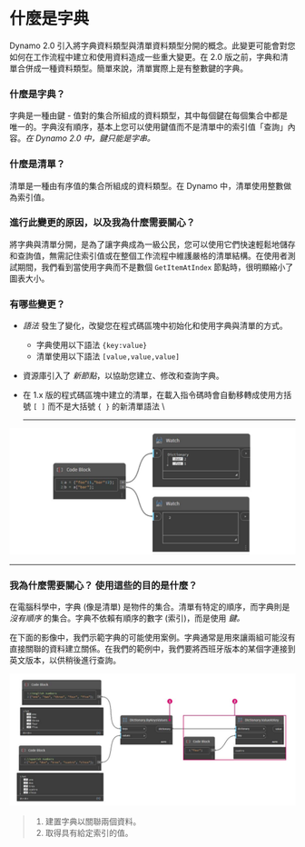 # 什麼是字典

Dynamo 2.0 引入將字典資料類型與清單資料類型分開的概念。此變更可能會對您如何在工作流程中建立和使用資料造成一些重大變更。在 2.0 版之前，字典和清單合併成一種資料類型。簡單來說，清單實際上是有整數鍵的字典。

### **什麼是字典？**

字典是一種由鍵 - 值對的集合所組成的資料類型，其中每個鍵在每個集合中都是唯一的。字典沒有順序，基本上您可以使用鍵值而不是清單中的索引值「查詢」內容。_在 Dynamo 2.0 中，鍵只能是字串。_

### **什麼是清單？**

清單是一種由有序值的集合所組成的資料類型。在 Dynamo 中，清單使用整數做為索引值。

### **進行此變更的原因，以及我為什麼需要關心？**

將字典與清單分開，是為了讓字典成為一級公民，您可以使用它們快速輕鬆地儲存和查詢值，無需記住索引值或在整個工作流程中維護嚴格的清單結構。在使用者測試期間，我們看到當使用字典而不是數個 `GetItemAtIndex` 節點時，很明顯縮小了圖表大小。

### **有哪些變更？**

* _語法_ 發生了變化，改變您在程式碼區塊中初始化和使用字典與清單的方式。
   * 字典使用以下語法 `{key:value}`
   * 清單使用以下語法 `[value,value,value]`
* 資源庫引入了 _新節點_，以協助您建立、修改和查詢字典。
* 在 1.x 版的程式碼區塊中建立的清單，在載入指令碼時會自動移轉成使用方括號 `[ ]` 而不是大括號 `{ }` 的新清單語法 \\

   ***

![](<../images/5-5/1/what is a dictionary - what are the changes (1).jpg>)

***

### **我為什麼需要關心？ 使用這些的目的是什麼？**

在電腦科學中，字典 (像是清單) 是物件的集合。清單有特定的順序，而字典則是 _沒有順序_ 的集合。字典不依賴有順序的數字 (索引)，而是使用 _鍵。_

在下面的影像中，我們示範字典的可能使用案例。字典通常是用來讓兩組可能沒有直接關聯的資料建立關係。在我們的範例中，我們要將西班牙版本的某個字連接到英文版本，以供稍後進行查詢。

![](<../images/5-5/1/what is a dictionary - what would you use these for.jpg>)

> 1. 建置字典以關聯兩個資料。
> 2. 取得具有給定索引的值。
